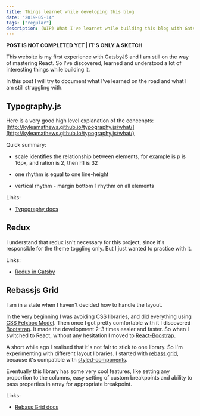 ```yaml
---
title: Things learnet while developing this blog
date: "2019-05-14"
tags: ["regular"]
description: (WIP) What I've learnet while building this blog with GatsbyJS
---
```


**POST IS NOT COMPLETED YET | IT'S ONLY A SKETCH**

This website is my first experience with GatsbyJS and I am still on the way of mastering React. So I've discovered, learned and understood a lot of interesting things while building it.

In this post I will try to document what I've learned on the road and what I am still struggling with.

## Typography.js

Here is a very good high level explanation of the concenpts: [http://kyleamathews.github.io/typography.js/what/](http://kyleamathews.github.io/typography.js/what/)

Quick summary:

- scale identifies the relationship between elements, for example is p is 16px, and ration is 2, then h1 is 32

- one rhythm is equal to one line-height

- vertical rhythm - margin bottom 1 rhythm on all elements

Links:

- [Typography docs](https://kyleamathews.github.io/typography.js/)

## Redux

I understand that redux isn't necessary for this project, since it's responsible for the theme toggling only. But I just wanted to practice with it.

Links:

- [Redux in Gatsby](https://medium.freecodecamp.org/how-to-get-started-with-gatsby-2-and-redux-ae1c543571ca)

## Rebassjs Grid

I am in a state when I haven't decided how to handle the layout.

In the very beginning I was avoiding CSS libraries, and did everything using [CSS Felxbox Model](https://www.w3schools.com/css/css3_flexbox.asp). Then once I got pretty comfortable with it I discovered [Bootstrap](https://getbootstrap.com/). It made the development 2-3 times easier and faster. So when I switched to React, without any hesitation I moved to [React-Boostrap](https://react-bootstrap.github.io/).

A short while ago I realised that it's not fair to stick to one library. So I'm experimenting with different layout libraries. I started with [rebass grid](https://github.com/rebassjs/grid), because it's compatible with [styled-components](https://www.styled-components.com/).

Eventually this library has some very cool features, like setting any proportion to the columns, easy setting of custom breakpoints and ability to pass properties in array for appropriate breakpoint.

Links:

- [Rebass Grid docs](https://github.com/rebassjs/grid)
